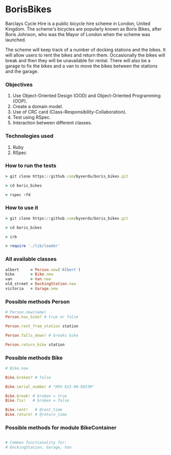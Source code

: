 # BorisBikes

Barclays Cycle Hire is a public bicycle hire scheme in London, United Kingdom. The scheme's bicycles are popularly known as Boris Bikes, after Boris Johnson, who was the Mayor of London when the scheme was launched.

The scheme will keep track of a number of docking stations and the bikes. It will allow users to rent the bikes and return them. Occasionally the bikes will break and then they will be unavailable for rental. There will also be a garage to fix the bikes and a van to move the bikes between the stations and the garage.

### Objectives

1. Use Object-Oriented Design (OOD) and Object-Oriented Programming (OOP).
1. Create a domain model.
1. Use of CRC card (Class-Responsibility-Collaboration).
1. Test using RSpec.
1. Interaction between different classes.


### Technologies used

1. Ruby
1. RSpec

### How to run the tests

```ruby
> git clone https://github.com/byverdu/boris_bikes.git

> cd boris_bikes

> rspec -fd
```


### How to use it

```ruby
> git clone https://github.com/byverdu/boris_bikes.git

> cd boris_bikes

> irb

> require './lib/loader'
```

### All available classes

```ruby
albert     = Person.new('Albert')
bike       = Bike.new
van        = Van.new
old_street = DockingStation.new
victoria   = Garage.new
```

### Possible methods Person

```ruby
# Person.new(name)
Person.has_bike? # true or false

Person.rent_from_station station 

Person.falls_down! # breaks bike

Person.return_bike station 
```

### Possible methods Bike

```ruby
# Bike.new

Bike.broken? # false

Bike.serial_number # "HFU 623-98-89230"

Bike.break! # broken = true
Bike.fix!   # broken = false

Bike.rent!   # @rent_time
Bike.return! # @return_time
```

### Possible methods for module BikeContainer

```ruby

# Common functionality for:
# DockingStation, Garage, Van



```





